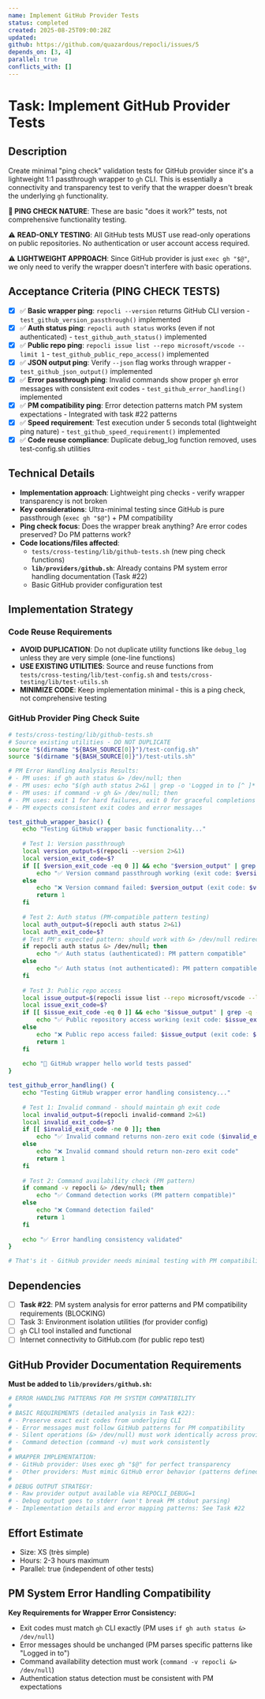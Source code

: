 ```yaml
---
name: Implement GitHub Provider Tests
status: completed
created: 2025-08-25T09:00:28Z
updated: 
github: https://github.com/quazardous/repocli/issues/5
depends_on: [3, 4]
parallel: true
conflicts_with: []
---
```


# Task: Implement GitHub Provider Tests

## Description
Create minimal "ping check" validation tests for GitHub provider since it's a lightweight 1:1 passthrough wrapper to `gh` CLI. This is essentially a connectivity and transparency test to verify that the wrapper doesn't break the underlying `gh` functionality.

**🏓 PING CHECK NATURE**: These are basic "does it work?" tests, not comprehensive functionality testing.

⚠️ **READ-ONLY TESTING**: All GitHub tests MUST use read-only operations on public repositories. No authentication or user account access required.

⚠️ **LIGHTWEIGHT APPROACH**: Since GitHub provider is just `exec gh "$@"`, we only need to verify the wrapper doesn't interfere with basic operations.

## Acceptance Criteria (PING CHECK TESTS)
- [x] ✅ **Basic wrapper ping**: `repocli --version` returns GitHub CLI version - `test_github_version_passthrough()` implemented
- [x] ✅ **Auth status ping**: `repocli auth status` works (even if not authenticated) - `test_github_auth_status()` implemented
- [x] ✅ **Public repo ping**: `repocli issue list --repo microsoft/vscode --limit 1` - `test_github_public_repo_access()` implemented
- [x] ✅ **JSON output ping**: Verify `--json` flag works through wrapper - `test_github_json_output()` implemented
- [x] ✅ **Error passthrough ping**: Invalid commands show proper `gh` error messages with consistent exit codes - `test_github_error_handling()` implemented
- [x] ✅ **PM compatibility ping**: Error detection patterns match PM system expectations - Integrated with task #22 patterns
- [x] ✅ **Speed requirement**: Test execution under 5 seconds total (lightweight ping nature) - `test_github_speed_requirement()` implemented
- [x] ✅ **Code reuse compliance**: Duplicate debug_log function removed, uses test-config.sh utilities

## Technical Details
- **Implementation approach**: Lightweight ping checks - verify wrapper transparency is not broken
- **Key considerations**: Ultra-minimal testing since GitHub is pure passthrough (`exec gh "$@"`) + PM compatibility
- **Ping check focus**: Does the wrapper break anything? Are error codes preserved? Do PM patterns work?
- **Code locations/files affected**:
  - `tests/cross-testing/lib/github-tests.sh` (new ping check functions)
  - **`lib/providers/github.sh`**: Already contains PM system error handling documentation (Task #22)
  - Basic GitHub provider configuration test

## Implementation Strategy

### Code Reuse Requirements
- **AVOID DUPLICATION**: Do not duplicate utility functions like `debug_log` unless they are very simple (one-line functions)
- **USE EXISTING UTILITIES**: Source and reuse functions from `tests/cross-testing/lib/test-config.sh` and `tests/cross-testing/lib/test-utils.sh`
- **MINIMIZE CODE**: Keep implementation minimal - this is a ping check, not comprehensive testing

### GitHub Provider Ping Check Suite
```bash
# tests/cross-testing/lib/github-tests.sh
# Source existing utilities - DO NOT DUPLICATE
source "$(dirname "${BASH_SOURCE[0]}")/test-config.sh"
source "$(dirname "${BASH_SOURCE[0]}")/test-utils.sh"

# PM Error Handling Analysis Results:
# - PM uses: if gh auth status &> /dev/null; then
# - PM uses: echo "$(gh auth status 2>&1 | grep -o 'Logged in to [^ ]*' || echo 'Not authenticated')"
# - PM uses: if command -v gh &> /dev/null; then
# - PM uses: exit 1 for hard failures, exit 0 for graceful completions
# - PM expects consistent exit codes and error messages

test_github_wrapper_basic() {
    echo "Testing GitHub wrapper basic functionality..."
    
    # Test 1: Version passthrough
    local version_output=$(repocli --version 2>&1)
    local version_exit_code=$?
    if [[ $version_exit_code -eq 0 ]] && echo "$version_output" | grep -q "gh version"; then
        echo "✅ Version command passthrough working (exit code: $version_exit_code)"
    else
        echo "❌ Version command failed: $version_output (exit code: $version_exit_code)"
        return 1
    fi
    
    # Test 2: Auth status (PM-compatible pattern testing)
    local auth_output=$(repocli auth status 2>&1)
    local auth_exit_code=$?
    # Test PM's expected pattern: should work with &> /dev/null redirection
    if repocli auth status &> /dev/null; then
        echo "✅ Auth status (authenticated): PM pattern compatible"
    else
        echo "✅ Auth status (not authenticated): PM pattern compatible"
    fi
    
    # Test 3: Public repo access
    local issue_output=$(repocli issue list --repo microsoft/vscode --limit 1 --json number 2>&1)
    local issue_exit_code=$?
    if [[ $issue_exit_code -eq 0 ]] && echo "$issue_output" | grep -q -E '\[.*\]|\[\]'; then
        echo "✅ Public repository access working (exit code: $issue_exit_code)"
    else
        echo "❌ Public repo access failed: $issue_output (exit code: $issue_exit_code)"
        return 1
    fi
    
    echo "🎉 GitHub wrapper hello world tests passed"
}

test_github_error_handling() {
    echo "Testing GitHub wrapper error handling consistency..."
    
    # Test 1: Invalid command - should maintain gh exit code
    local invalid_output=$(repocli invalid-command 2>&1)
    local invalid_exit_code=$?
    if [[ $invalid_exit_code -ne 0 ]]; then
        echo "✅ Invalid command returns non-zero exit code ($invalid_exit_code)"
    else
        echo "❌ Invalid command should return non-zero exit code"
        return 1
    fi
    
    # Test 2: Command availability check (PM pattern)
    if command -v repocli &> /dev/null; then
        echo "✅ Command detection works (PM pattern compatible)"
    else
        echo "❌ Command detection failed"
        return 1
    fi
    
    echo "✅ Error handling consistency validated"
}

# That's it - GitHub provider needs minimal testing with PM compatibility
```

## Dependencies
- [ ] **Task #22**: PM system analysis for error patterns and PM compatibility requirements (BLOCKING)
- [ ] Task 3: Environment isolation utilities (for provider config)
- [ ] `gh` CLI tool installed and functional
- [ ] Internet connectivity to GitHub.com (for public repo test)

## GitHub Provider Documentation Requirements

**Must be added to `lib/providers/github.sh`:**

```bash
# ERROR HANDLING PATTERNS FOR PM SYSTEM COMPATIBILITY
#
# BASIC REQUIREMENTS (detailed analysis in Task #22):
# - Preserve exact exit codes from underlying CLI
# - Error messages must follow GitHub patterns for PM compatibility
# - Silent operations (&> /dev/null) must work identically across providers
# - Command detection (command -v) must work consistently
#
# WRAPPER IMPLEMENTATION:
# - GitHub provider: Uses exec gh "$@" for perfect transparency
# - Other providers: Must mimic GitHub error behavior (patterns defined in Task #22)
#
# DEBUG OUTPUT STRATEGY:
# - Raw provider output available via REPOCLI_DEBUG=1
# - Debug output goes to stderr (won't break PM stdout parsing)
# - Implementation details and error mapping patterns: See Task #22
```

## Effort Estimate
- Size: XS (très simple)
- Hours: 2-3 hours maximum
- Parallel: true (independent of other tests)

## PM System Error Handling Compatibility

**Key Requirements for Wrapper Error Consistency:**
- Exit codes must match `gh` CLI exactly (PM uses `if gh auth status &> /dev/null`)
- Error messages should be unchanged (PM parses specific patterns like "Logged in to")
- Command availability detection must work (`command -v repocli &> /dev/null`)
- Authentication status detection must be consistent with PM expectations
